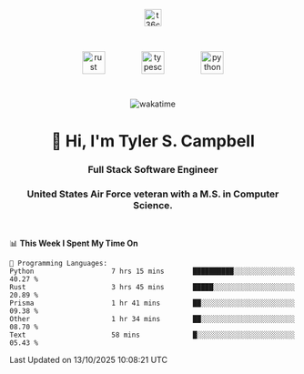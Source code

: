 <p align="center">
<a href="https://www.linkedin.com/in/t36campbell" target="blank"><img align="center" src="https://ik.imagekit.io/t36campbell/Portfolio/linkedin.png.original_m8bbGgPh6.png" alt="t36campbell" height="30" width="30" /></a>
</p>
<p align="center">
    <img src="https://rustacean.net/assets/rustacean-orig-noshadow.svg" alt="rust" width="40" height="40" style="margin: 6%;" />
    <img src="https://cdn.worldvectorlogo.com/logos/typescript.svg" alt="typescript" width="40" height="40" style="margin: 6%;" />
    <img src="https://cdn.worldvectorlogo.com/logos/python-5.svg" alt="python" width="40" height="40" style="margin: 6%;" />
</p>
<div align="center">
  
  ![wakatime](https://wakatime.com/badge/user/738aac7f-8868-4bc3-a1df-4c36703ee4b6.svg)
  
</div>

<h1 align="center">👋 Hi, I'm Tyler S. Campbell</h1>
<h3 align="center">Full Stack Software Engineer</h3>
<h3 align="center">United States Air Force veteran with a M.S. in Computer Science.</h3>
<br>

<!--START_SECTION:waka-->
📊 **This Week I Spent My Time On** 

```text
💬 Programming Languages: 
Python                   7 hrs 15 mins       ██████████░░░░░░░░░░░░░░░   40.27 % 
Rust                     3 hrs 45 mins       █████░░░░░░░░░░░░░░░░░░░░   20.89 % 
Prisma                   1 hr 41 mins        ██░░░░░░░░░░░░░░░░░░░░░░░   09.38 % 
Other                    1 hr 34 mins        ██░░░░░░░░░░░░░░░░░░░░░░░   08.70 % 
Text                     58 mins             █░░░░░░░░░░░░░░░░░░░░░░░░   05.43 % 
```


 Last Updated on 13/10/2025 10:08:21 UTC
<!--END_SECTION:waka-->
